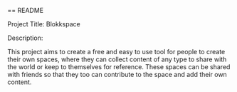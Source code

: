 == README

Project Title: Blokkspace

Description:

This project aims to create a free and easy to use tool for people to create their own spaces, where they can collect content of any type to share with the world or keep to themselves for reference. These spaces can be shared with friends so that they too can contribute to the space and add their own content. 

